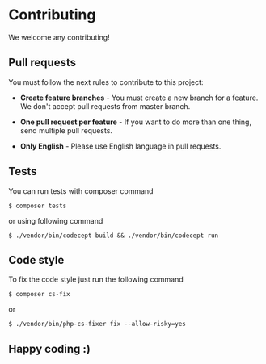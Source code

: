 Contributing
============

We welcome any contributing!

Pull requests
-------------

You must follow the next rules to contribute to this project:

- **Create feature branches** - You must create a new branch for a feature. We don't accept pull requests from master branch.

- **One pull request per feature** - If you want to do more than one thing, send multiple pull requests.

- **Only English** - Please use English language in pull requests.

Tests
-----

You can run tests with composer command

```
$ composer tests
```

or using following command

```
$ ./vendor/bin/codecept build && ./vendor/bin/codecept run
```

Code style
----------

To fix the code style just run the following command

```
$ composer cs-fix
```

or

```
$ ./vendor/bin/php-cs-fixer fix --allow-risky=yes
```

Happy coding :)
---------------
